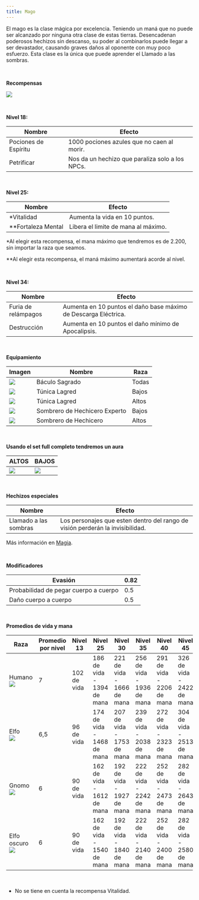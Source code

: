 ```yaml
---
title: Mago
---
```


El mago es la clase mágica por excelencia. Teniendo un maná que no puede ser alcanzado por ninguna otra clase de estas tierras. Desencadenan poderosos hechizos sin descanso, su poder al combinarlos puede llegar a ser devastador, causando graves daños al oponente con muy poco esfuerzo. Esta clase es la única que puede aprender el Llamado a las sombras.

<br />

**Recompensas**

![](images/luchador/mago.PNG)

<br />

**Nivel 18:**

| **Nombre** | **Efecto** |
| --- | --- |
| Pociones de Espíritu | 1000 pociones azules que no caen al morir. |
| Petrificar | Nos da un hechizo que paraliza solo a los NPCs. |

<br /> 

**Nivel 25:**

| **Nombre** | **Efecto** |
| --- | --- |
| *Vitalidad | Aumenta la vida en 10 puntos. |
| **Fortaleza Mental | Libera el limite de mana al máximo. |

*Al elegir esta recompensa, el mana máximo que tendremos es de 2.200, sin importar la raza que seamos.

**Al elegir esta recompensa, el maná máximo aumentará acorde al nivel.

<br />

**Nivel 34:**

| **Nombre** | **Efecto** |
| --- | --- |
| Furia de relámpagos | Aumenta en 10 puntos el daño base máximo de Descarga Eléctrica. |
| Destrucción | Aumenta en 10 puntos el daño mínimo de Apocalipsis. |

<br /> 

**Equipamiento**

| **Imagen** | **Nombre** | **Raza** |
| --- | --- | --- |
| ![](images/luchador/mago/8.png) | Báculo Sagrado | Todas |
| ![](images/luchador/mago/296.png) | Túnica Lagred | Bajos |
| ![](images/luchador/mago/295.png) | Túnica Lagred | Altos |
| ![](images/luchador/mago/192.png) | Sombrero de Hechicero Experto | Bajos |
| ![](images/luchador/mago/193.png) | Sombrero de Hechicero | Altos |

<br />

**Usando el set full completo tendremos un aura**

| ALTOS | BAJOS |
| --- | --- |
| ![](images/fulles/magoh.png) | ![](images/fulles/magog.png) |

<br />

**Hechizos especiales**

| **Nombre** | **Efecto** |
| --- | --- |
| Llamado a las sombras | Los personajes que esten dentro del rango de visión perderán la invisibilidad. |

Más información en [Magia](/magia).

<br />

**Modificadores**

| Evasión | 0.82 |
| --- | --- |
| Probabilidad de pegar cuerpo a cuerpo | 0.5 |
| Daño cuerpo a cuerpo | 0.5 |

<br />

**Promedios de vida y mana**

| **Raza** | **Promedio por nivel** | **Nivel 13** | **Nivel 25** | **Nivel 30** | **Nivel 35** | **Nivel 40** | **Nivel 45** |
| --- | --- | --- | --- | --- | --- | --- | --- |
| Humano  <br>![](images/razas/cara_humano.png) | 7   | 102 de vida | 186 de vida - 1394 de mana | 221 de vida - 1666 de mana | 256 de vida - 1936 de mana | 291 de vida - 2206 de mana | 326 de vida - 2422 de mana |
| Elfo  <br>![](images/razas/cara_elfo.png) | 6,5 | 96 de vida | 174 de vida - 1468 de mana | 207 de vida - 1753 de mana | 239 de vida - 2038 de mana | 272 de vida - 2323 de mana | 304 de vida - 2513 de mana |
| Gnomo  <br>![](images/razas/cara_gnomo.png) | 6   | 90 de vida | 162 de vida - 1612 de mana | 192 de vida - 1927 de mana | 222 de vida - 2242 de mana | 252 de vida - 2473 de mana | 282 de vida - 2643 de mana |
| Elfo oscuro  <br>![](images/razas/cara_elfooscuro.png) | 6   | 90 de vida | 162 de vida - 1540 de mana | 192 de vida - 1840 de mana | 222 de vida - 2140 de mana | 252 de vida - 2400 de mana | 282 de vida - 2580 de mana |

<br />

* No se tiene en cuenta la recompensa Vitalidad.
